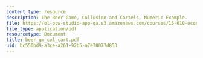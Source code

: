 ```yaml
---
content_type: resource
description: The Beer Game, Collusion and Cartels, Numeric Example.
file: https://ol-ocw-studio-app-qa.s3.amazonaws.com/courses/15-010-economic-analysis-for-business-decisions-fall-2004/bc550bd9a3cea26192b5a7e78077d853_beer_gm_col_cart.pdf
file_type: application/pdf
resourcetype: Document
title: beer_gm_col_cart.pdf
uid: bc550bd9-a3ce-a261-92b5-a7e78077d853
---
```

